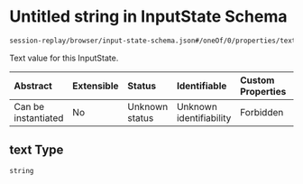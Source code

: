 # Untitled string in InputState Schema

```txt
session-replay/browser/input-state-schema.json#/oneOf/0/properties/text
```

Text value for this InputState.

| Abstract            | Extensible | Status         | Identifiable            | Custom Properties | Additional Properties | Access Restrictions | Defined In                                                                                                |
| :------------------ | :--------- | :------------- | :---------------------- | :---------------- | :-------------------- | :------------------ | :-------------------------------------------------------------------------------------------------------- |
| Can be instantiated | No         | Unknown status | Unknown identifiability | Forbidden         | Allowed               | none                | [input-state-schema.json\*](../out/session-replay/browser/input-state-schema.json "open original schema") |

## text Type

`string`
